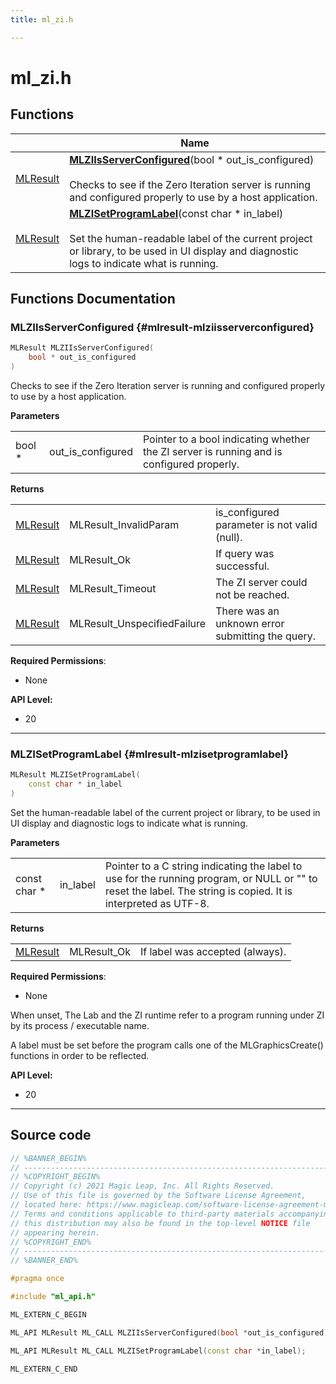 ```yaml
---
title: ml_zi.h

---
```


# ml_zi.h



## Functions

|                | Name           |
| -------------- | -------------- |
| [MLResult](/api-ref/api/Modules/group___platform/group___platform.md#int32-t-mlresult) | **[MLZIIsServerConfigured](/api-ref/api/Modules/group___z_i/group___z_i.md#mlresult-mlziisserverconfigured)**(bool * out_is_configured)<br></br>Checks to see if the Zero Iteration server is running and configured properly to use by a host application.  |
| [MLResult](/api-ref/api/Modules/group___platform/group___platform.md#int32-t-mlresult) | **[MLZISetProgramLabel](/api-ref/api/Modules/group___z_i/group___z_i.md#mlresult-mlzisetprogramlabel)**(const char * in_label)<br></br>Set the human-readable label of the current project or library, to be used in UI display and diagnostic logs to indicate what is running.  |



## Functions Documentation

### MLZIIsServerConfigured {#mlresult-mlziisserverconfigured}

```cpp
MLResult MLZIIsServerConfigured(
    bool * out_is_configured
)
```

Checks to see if the Zero Iteration server is running and configured properly to use by a host application. 

**Parameters**

|  |   |   |
|--|--|--|
| bool * |out_is_configured|Pointer to a bool indicating whether the ZI server is running and is configured properly.|

**Returns**

|  |   |   |
|--|--|--|
| [MLResult](/api-ref/api/Modules/group___platform/group___platform.md#int32-t-mlresult) |MLResult_InvalidParam|is_configured parameter is not valid (null). |
| [MLResult](/api-ref/api/Modules/group___platform/group___platform.md#int32-t-mlresult) |MLResult_Ok|If query was successful. |
| [MLResult](/api-ref/api/Modules/group___platform/group___platform.md#int32-t-mlresult) |MLResult_Timeout|The ZI server could not be reached. |
| [MLResult](/api-ref/api/Modules/group___platform/group___platform.md#int32-t-mlresult) |MLResult_UnspecifiedFailure|There was an unknown error submitting the query.|
**Required Permissions**:

  * None 





**API Level:**
  * 20




-----------

### MLZISetProgramLabel {#mlresult-mlzisetprogramlabel}

```cpp
MLResult MLZISetProgramLabel(
    const char * in_label
)
```

Set the human-readable label of the current project or library, to be used in UI display and diagnostic logs to indicate what is running. 

**Parameters**

|  |   |   |
|--|--|--|
| const char * |in_label|Pointer to a C string indicating the label to use for the running program, or NULL or "" to reset the label. The string is copied. It is interpreted as UTF-8.|

**Returns**

|  |   |   |
|--|--|--|
| [MLResult](/api-ref/api/Modules/group___platform/group___platform.md#int32-t-mlresult) |MLResult_Ok|If label was accepted (always).|
**Required Permissions**:

  * None 


When unset, The Lab and the ZI runtime refer to a program running under ZI by its process / executable name.

A label must be set before the program calls one of the MLGraphicsCreate() functions in order to be reflected.




**API Level:**
  * 20




-----------



## Source code

```cpp
// %BANNER_BEGIN%
// ---------------------------------------------------------------------
// %COPYRIGHT_BEGIN%
// Copyright (c) 2021 Magic Leap, Inc. All Rights Reserved.
// Use of this file is governed by the Software License Agreement,
// located here: https://www.magicleap.com/software-license-agreement-ml2
// Terms and conditions applicable to third-party materials accompanying
// this distribution may also be found in the top-level NOTICE file
// appearing herein.
// %COPYRIGHT_END%
// ---------------------------------------------------------------------
// %BANNER_END%

#pragma once

#include "ml_api.h"

ML_EXTERN_C_BEGIN

ML_API MLResult ML_CALL MLZIIsServerConfigured(bool *out_is_configured);

ML_API MLResult ML_CALL MLZISetProgramLabel(const char *in_label);

ML_EXTERN_C_END
```



